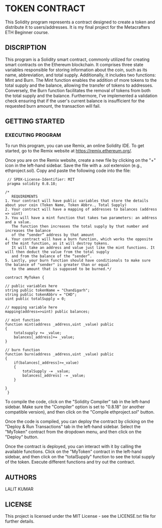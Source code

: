 # TOKEN CONTRACT
This Solidity program represents a contract designed to create a token and distribute it to users/addresses. It is my final project for the Metacrafters ETH Beginner course.
## DISCRIPTION 
This program is a Solidity smart contract, commonly utilized for creating smart contracts on the Ethereum blockchain. It comprises three state variables responsible for storing information about the coin, such as its name, abbreviation, and total supply. Additionally, it includes two functions: Mint and Burn. The Mint function enables the addition of more tokens to the total supply and the balance, allowing the transfer of tokens to addresses. Conversely, the Burn function facilitates the removal of tokens from both the total supply and the balance. Furthermore, I've implemented a validation check ensuring that if the user's current balance is insufficient for the requested burn amount, the transaction will fail.
## GETTING STARTED 
### EXECUTING PROGRAM

To run this program, you can use Remix, an online Solidity IDE. To get started, go to the Remix website at https://remix.ethereum.org/.

Once you are on the Remix website, create a new file by clicking on the "+" icon in the left-hand sidebar. Save the file with a .sol extension (e.g., ethproject.sol). Copy and paste the following code into the file:


     // SPDX-License-Identifier: MIT
     pragma solidity 0.8.18;
     
    /*
       REQUIREMENTS
    1. Your contract will have public variables that store the details about your coin (Token Name, Token Abbrv., Total Supply)
    2. Your contract will have a mapping of addresses to balances (address => uint)
    3. You will have a mint function that takes two parameters: an address and a value. 
       The function then increases the total supply by that number and increases the balance 
       of the “sender” address by that amount
    4. Your contract will have a burn function, which works the opposite of the mint function, as it will destroy tokens. 
       It will take an address and value just like the mint functions. It will then deduct the value from the total supply 
       and from the balance of the “sender”.
    5. Lastly, your burn function should have conditionals to make sure the balance of "sender" is greater than or equal 
       to the amount that is supposed to be burned.*/
       
    contract MyToken {
    
    // public variables here
    string public tokenName = "Chandigarh";
    string public tokenAbbrv = "CHD";
    uint public totalSupply = 0;

    // mapping variable here
    mapping(address=>uint) public balances;

    // mint function
    function mint(address _address,uint _value) public
    {
        totalsupply += _value;
        balances[_address]+= _value;
    }

    // burn function
    function burn(address _address,uint _value) public
    {
        if(balances[_address]>=_value)
        {
            totalSupply -= _value;
            balances[_address] -= _value;
        }
      
    }
     }



To compile the code, click on the "Solidity Compiler" tab in the left-hand sidebar. Make sure the "Compiler" option is set to "0.8.18" (or another compatible version), and then click on the "Compile ethproject.sol" button.

Once the code is compiled, you can deploy the contract by clicking on the "Deploy & Run Transactions" tab in the left-hand sidebar. Select the "MyToken" contract from the dropdown menu, and then click on the "Deploy" button.

Once the contract is deployed, you can interact with it by calling the available functions. Click on the "MyToken" contract in the left-hand sidebar, and then click on the "totalSupply" function to see the total supply of the token. Execute different functions and try out the contract.
## AUTHORS 
LALIT KUMAR
## LICENSE 
This project is licensed under the MIT License - see the LICENSE.txt file for further details.
